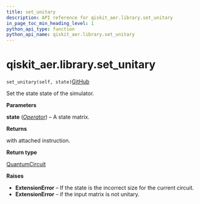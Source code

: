 ```yaml
---
title: set_unitary
description: API reference for qiskit_aer.library.set_unitary
in_page_toc_min_heading_level: 1
python_api_type: function
python_api_name: qiskit_aer.library.set_unitary
---
```


# qiskit\_aer.library.set\_unitary

<span id="qiskit_aer.library.set_unitary" />

`set_unitary(self, state)`[GitHub](https://github.com/qiskit/qiskit/tree/stable/0.39/qiskit_aer/library/set_instructions/set_unitary.py "view source code")

Set the state state of the simulator.

**Parameters**

**state** ([*Operator*](qiskit.quantum_info.Operator "qiskit.quantum_info.Operator")) – A state matrix.

**Returns**

with attached instruction.

**Return type**

[QuantumCircuit](qiskit.circuit.QuantumCircuit "qiskit.circuit.QuantumCircuit")

**Raises**

*   **ExtensionError** – If the state is the incorrect size for the current circuit.
*   **ExtensionError** – if the input matrix is not unitary.

